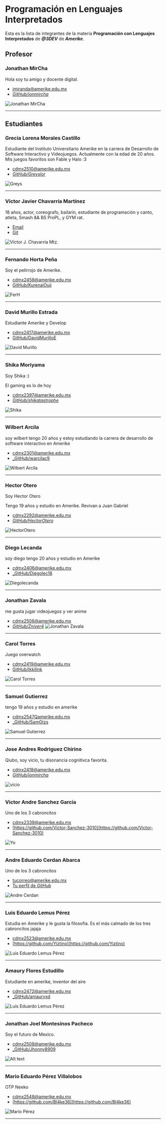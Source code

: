 # Programación en Lenguajes Interpretados

Esta es la lista de integrantes de la materia **Programación con Lenguajes Interpretados** de _**\@3DEV**_ de _**Amerike**_.

## Profesor

### Jonathan MirCha

Hola soy tu amigo y docente digital.

- [jmiranda@amerike.edu.mx](jmiranda@amerike.edu.mx)
- [_GitHub/jonmircha_](https://github.com/jonmircha)

![_Jonathan MirCha_](./img/jonmircha.jpg)

---

## Estudiantes

### Grecia Lorena Morales Castillo

Estudiante del Instituto Universitario Amerike en la carrera de Desarrollo de Software Interactivo y Videojuegos. Actualmente con la edad de 20 años. Mis juegos favoritos son Fable y Halo :3

- [cdmx2510@amerike.edu.mx](cdmx2510@amerike.edu.mx)
- [_GitHub/Greyslor_](github.com/Greyslor)

![_Greys_](./img/grey.jpg)

---

### Víctor Javier Chavarría Martínez

18 años, actor, coreografo, bailarin, estudiante de programación y canto, atleta, Smash && BS ProPL, y GYM rat.

- [Email](cdmx2372@amerike.edu.mx)
- [Git](https://github.com/VictorJ-Ch)

![Víctor J. Chavarría Mtz.](./img/VictorJ-Ch.jpg)

---

### Fernando Horta Peña

Soy el pelirrojo de Amerike.

- [cdmx2458@amerike.edu.mx](cdmx2458@amerike.edu.mx)
- [GitHub/KurenaiOuji](https://github.com/KurenaiOuji)

![FerH](./img/FerH.jpeg)

---

### David Murillo Estrada

Estudiante Amerike y Develop

- [cdmx2417@amerike.edu.mx](cdmx2417@amerike.edu.mx)
- [GitHub/DavidMurilloE](https://github.com/DavidMurilloE)

![David Murillo](<img/Foto Whats.jpg>)

---

### Shika Moriyama

Soy Shika :)

El gaming es lo de hoy

- [cdmx2397@amerike.edu.mx](cdmx2397@amerike.edu.mx)
- [_GitHub/shikatastrophe_](https://github.com/Shikatastrophe)

![Shika](https://raw.githubusercontent.com/Shikatastrophe/Practica-3-Lenguajes-Interpretados/main/IMG_20230225_184210315.jpg)

---

### Wilbert Arcila 

soy wilbert tengo 20 años y estoy estudiando la carrera de desarrollo de software interactivo en Amerike

- [cdmx2301@amerike.edu.mx](cdmx2301@amerike.edu.mx)
- [_GitHub/warcilac9](https://github.com/warcilac9)

![_Wilbert Arcila_](./assets/rn_image_picker_lib_temp_b20b7ae4-12f6-4c9c-a45e-b08c69334f3d.jpg)

---

### Hector Otero 

Soy Hector Otero

Tengo 19 años y estudio en Amerike. Revivan a Juan Gabriel

- [cdmx2292@amerike.edu.mx](cdmx2292@amerike.edu.mx)
- [_GitHub/HectorOtero_](https://github.com/HectorOtero)

![HectorOtero](./img/BB159DC5-C15B-4A57-9992-2865E44081F5.JPG)

---

### Diego Lecanda

soy diego tengo 20 años y estudio en Amerike 

- [cdmx2406@amerike.edu.mx](cdmx2406@amerike.edu.mx)
- [_GitHub/Diegolec18](https://github.com/warcilac9)

![_Diegolecanda_](./img/diego.jpeg)

---

### Jonathan Zavala

me gusta jugar videojuegos y ver anime 

- [cdmx2506@amerike.edu.mx](cdmx2506@amerike.edu.mx)
- [_GitHub/Zniver4_](https://github.com/Zniver4)
![Jonathan Zavala](./img/Jonathan-zav.jpg)

---

### Carol Torres

Juego overwatch

- [cdmx2419@amerike.edu.mx](cdmx2419@amerike.edu.mx)
- [GitHub/Ikkilink](https://github.com/Ikkilink)

![_Carol Torres_](https://raw.githubusercontent.com/Ikkilink/Practica3/main/assets/20230810_135006.jpg)

---

### Samuel Gutierrez

tengo 19 años y estudio en amerike

- [cdmx2547Qamerike.edu.mx](cdmx2547Qamerike.edu.mx)
- [_GitHub/SamGtzs](https://github.com/SamGtzs)

![_Samuel Gutierrez_](./assets/misaysam.jpg)

---

### Jose Andres Rodriguez Chirino

Qiubo, soy vicio, tu disonancia cognitivca favorita.

- [cdmx2418@amerike.edu.mx](cdmx2418@amerike.edu.mx)
- [_GitHub/jonmircha_](https://github.com/Sholensk)

![_vicio_](./img/vicio.jpg)

---

### Victor Andre Sanchez Garcia

Uno de los 3 cabroncitos 

- [cdmx2339@amerike.edu.mx](cdmx2339@amerike.edu.mx)
- [https://github.com/Victor-Sanchez-3010](https://github.com/Victor-Sanchez-3010)

![Yo](./img/VictorS.jpeg)

---

### Andre Eduardo Cerdan Abarca

Uno de los 3 cabroncitos

- [tucorreo@amerike.edu.mx](cdmx2528@amerike.edu.mx)
- [Tu perfil de _GitHub_](https://github.com/megaandre)

![Andre Cerdan](./img/andrec.jpg)

---

### Luis Eduardo Lemus Pérez

Estudia en Amerike y le gusta la filosofía. Es el más calmado de los tres cabroncitos jajaja

- [cdmx2523@amerike.edu.mx](cdmx2523@amerike.edu.mx)
- [https://github.com/Yiztino](https://github.com/Yiztino)

![Luis Eduardo Lemus Pérez](./img/Yx-Z-io.jpg)

---

### Amaury Flores Estudillo

Estudiante en amerike, inventor del aire

- [cdmx2472@amerike.edu.mx](cdmx2472@amerike.edu.mx)
- [_GitHub/amauryxd](https://github.com/amauryxd)

![Luis Eduardo Lemus Pérez](./img/Yx-Z-io.jpg)

---

### Jonathan Joel Montesinos Pacheco

Soy el futuro de Mexico.

- [cdmx2508@amerike.edu.mx](cdmx2508@amerike.edu.mx)
- [_GitHub/Jhonny8909](https://github.com/Jhonny8909)

![Alt text](./img/Jonathan.png)

---

### Mario Eduardo Pérez Villalobos

OTP Neeko

- [cdmx2548@amerike.edu.mx](cdmx2548@amerike.edu.mx)
- [https://github.com/Bl4ke36](https://github.com/Bl4ke36)

![Mario Pérez](./img/MarioPerez.jpeg)

---
